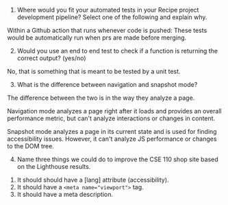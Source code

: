 1) Where would you fit your automated tests in your Recipe project development pipeline? Select one of the following and explain why.

Within a Github action that runs whenever code is pushed: These tests would be automatically run when prs are made before merging. 

2) Would you use an end to end test to check if a function is returning the correct output? (yes/no)

No, that is something that is meant to be tested by a unit test.

3) What is the difference between navigation and snapshot mode?

The difference between the two is in the way they analyze a page.

Navigation mode analyzes a page right after it loads and provides an overall performance metric, but can't analyze interactions or changes in content.

Snapshot mode analyzes a page in its current state and is used for finding accessibility issues. However, it can't analyze JS performance or changes to the DOM tree.

4) Name three things we could do to improve the CSE 110 shop site based on the Lighthouse results.
1. It should should have a \[lang\] attribute (accessibility).
2. It should have a `<meta name="viewport">` tag.
3. It should have a meta description.